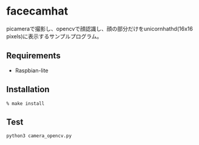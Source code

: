 # facecamhat

picameraで撮影し、opencvで顔認識し、顔の部分だけをunicornhathd(16x16 pixels)に表示するサンプルプログラム。

## Requirements

* Raspbian-lite

## Installation

```shell
% make install
```

## Test

```shell
python3 camera_opencv.py
```
